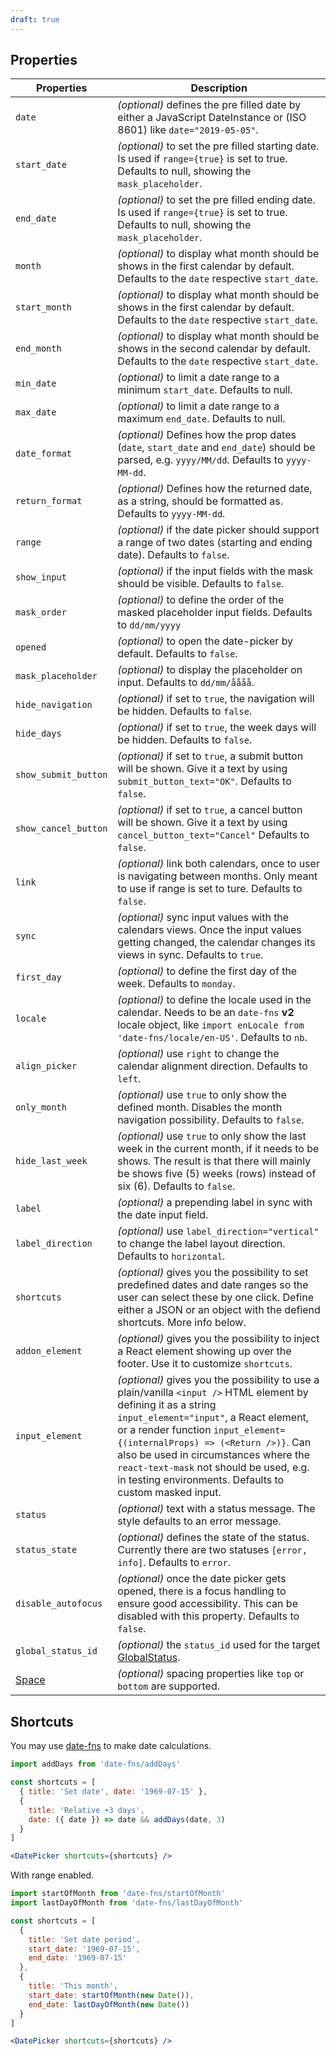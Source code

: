 ```yaml
---
draft: true
---
```


## Properties

| Properties                                      | Description                                                                                                                                                                                                                                                                                                                                                                          |
| ----------------------------------------------- | ------------------------------------------------------------------------------------------------------------------------------------------------------------------------------------------------------------------------------------------------------------------------------------------------------------------------------------------------------------------------------------ |
| `date`                                          | _(optional)_ defines the pre filled date by either a JavaScript DateInstance or (ISO 8601) like `date="2019-05-05"`.                                                                                                                                                                                                                                                                 |
| `start_date`                                    | _(optional)_ to set the pre filled starting date. Is used if `range={true}` is set to true. Defaults to null, showing the `mask_placeholder`.                                                                                                                                                                                                                                        |
| `end_date`                                      | _(optional)_ to set the pre filled ending date. Is used if `range={true}` is set to true. Defaults to null, showing the `mask_placeholder`.                                                                                                                                                                                                                                          |
| `month`                                         | _(optional)_ to display what month should be shows in the first calendar by default. Defaults to the `date` respective `start_date`.                                                                                                                                                                                                                                                 |
| `start_month`                                   | _(optional)_ to display what month should be shows in the first calendar by default. Defaults to the `date` respective `start_date`.                                                                                                                                                                                                                                                 |
| `end_month`                                     | _(optional)_ to display what month should be shows in the second calendar by default. Defaults to the `date` respective `start_date`.                                                                                                                                                                                                                                                |
| `min_date`                                      | _(optional)_ to limit a date range to a minimum `start_date`. Defaults to null.                                                                                                                                                                                                                                                                                                      |
| `max_date`                                      | _(optional)_ to limit a date range to a maximum `end_date`. Defaults to null.                                                                                                                                                                                                                                                                                                        |
| `date_format`                                   | _(optional)_ Defines how the prop dates (`date`, `start_date` and `end_date`) should be parsed, e.g. `yyyy/MM/dd`. Defaults to `yyyy-MM-dd`.                                                                                                                                                                                                                                         |
| `return_format`                                 | _(optional)_ Defines how the returned date, as a string, should be formatted as. Defaults to `yyyy-MM-dd`.                                                                                                                                                                                                                                                                           |
| `range`                                         | _(optional)_ if the date picker should support a range of two dates (starting and ending date). Defaults to `false`.                                                                                                                                                                                                                                                                 |
| `show_input`                                    | _(optional)_ if the input fields with the mask should be visible. Defaults to `false`.                                                                                                                                                                                                                                                                                               |
| `mask_order`                                    | _(optional)_ to define the order of the masked placeholder input fields. Defaults to `dd/mm/yyyy`                                                                                                                                                                                                                                                                                    |
| `opened`                                        | _(optional)_ to open the date-picker by default. Defaults to `false`.                                                                                                                                                                                                                                                                                                                |
| `mask_placeholder`                              | _(optional)_ to display the placeholder on input. Defaults to `dd/mm/åååå`.                                                                                                                                                                                                                                                                                                          |
| `hide_navigation`                               | _(optional)_ if set to `true`, the navigation will be hidden. Defaults to `false`.                                                                                                                                                                                                                                                                                                   |
| `hide_days`                                     | _(optional)_ if set to `true`, the week days will be hidden. Defaults to `false`.                                                                                                                                                                                                                                                                                                    |
| `show_submit_button`                            | _(optional)_ if set to `true`, a submit button will be shown. Give it a text by using `submit_button_text="OK"`. Defaults to `false`.                                                                                                                                                                                                                                                |
| `show_cancel_button`                            | _(optional)_ if set to `true`, a cancel button will be shown. Give it a text by using `cancel_button_text="Cancel"` Defaults to `false`.                                                                                                                                                                                                                                             |
| `link`                                          | _(optional)_ link both calendars, once to user is navigating between months. Only meant to use if range is set to ture. Defaults to `false`.                                                                                                                                                                                                                                         |
| `sync`                                          | _(optional)_ sync input values with the calendars views. Once the input values getting changed, the calendar changes its views in sync. Defaults to `true`.                                                                                                                                                                                                                          |
| `first_day`                                     | _(optional)_ to define the first day of the week. Defaults to `monday`.                                                                                                                                                                                                                                                                                                              |
| `locale`                                        | _(optional)_ to define the locale used in the calendar. Needs to be an `date-fns` **v2** locale object, like `import enLocale from 'date-fns/locale/en-US'`. Defaults to `nb`.                                                                                                                                                                                                       |
| `align_picker`                                  | _(optional)_ use `right` to change the calendar alignment direction. Defaults to `left`.                                                                                                                                                                                                                                                                                             |
| `only_month`                                    | _(optional)_ use `true` to only show the defined month. Disables the month navigation possibility. Defaults to `false`.                                                                                                                                                                                                                                                              |
| `hide_last_week`                                | _(optional)_ use `true` to only show the last week in the current month, if it needs to be shows. The result is that there will mainly be shows five (5) weeks (rows) instead of six (6). Defaults to `false`.                                                                                                                                                                       |
| `label`                                         | _(optional)_ a prepending label in sync with the date input field.                                                                                                                                                                                                                                                                                                                   |
| `label_direction`                               | _(optional)_ use `label_direction="vertical"` to change the label layout direction. Defaults to `horizontal`.                                                                                                                                                                                                                                                                        |
| `shortcuts`                                     | _(optional)_ gives you the possibility to set predefined dates and date ranges so the user can select these by one click. Define either a JSON or an object with the defiend shortcuts. More info below.                                                                                                                                                                             |
| `addon_element`                                 | _(optional)_ gives you the possibility to inject a React element showing up over the footer. Use it to customize `shortcuts`.                                                                                                                                                                                                                                                        |
| `input_element`                                 | _(optional)_ gives you the possibility to use a plain/vanilla `<input />` HTML element by defining it as a string `input_element="input"`, a React element, or a render function `input_element={(internalProps) => (<Return />)}`. Can also be used in circumstances where the `react-text-mask` not should be used, e.g. in testing environments. Defaults to custom masked input. |
| `status`                                        | _(optional)_ text with a status message. The style defaults to an error message.                                                                                                                                                                                                                                                                                                     |
| `status_state`                                  | _(optional)_ defines the state of the status. Currently there are two statuses `[error, info]`. Defaults to `error`.                                                                                                                                                                                                                                                                 |
| `disable_autofocus`                             | _(optional)_ once the date picker gets opened, there is a focus handling to ensure good accessibility. This can be disabled with this property. Defaults to `false`.                                                                                                                                                                                                                 |
| `global_status_id`                              | _(optional)_ the `status_id` used for the target [GlobalStatus](/uilib/components/global-status).                                                                                                                                                                                                                                                                                    |
| [Space](/uilib/components/space#tab-properties) | _(optional)_ spacing properties like `top` or `bottom` are supported.                                                                                                                                                                                                                                                                                                                |

## Shortcuts

You may use [date-fns](https://date-fns.org) to make date calculations.

```jsx
import addDays from 'date-fns/addDays'

const shortcuts = [
  { title: 'Set date', date: '1969-07-15' },
  {
    title: 'Relative +3 days',
    date: ({ date }) => date && addDays(date, 3)
  }
]

<DatePicker shortcuts={shortcuts} />
```

With range enabled.

```jsx
import startOfMonth from 'date-fns/startOfMonth'
import lastDayOfMonth from 'date-fns/lastDayOfMonth'

const shortcuts = [
  {
    title: 'Set date period',
    start_date: '1969-07-15',
    end_date: '1969-07-15'
  },
  {
    title: 'This month',
    start_date: startOfMonth(new Date()),
    end_date: lastDayOfMonth(new Date())
  }
]

<DatePicker shortcuts={shortcuts} />
```
